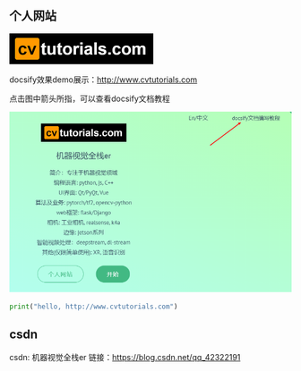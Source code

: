 ## 个人网站

![](./assets/cvtutorials.png)

docsify效果demo展示：http://www.cvtutorials.com

点击图中箭头所指，可以查看docsify文档教程

![](/assets/hello.png)


```python
print("hello, http://www.cvtutorials.com")
```
## csdn
csdn: 机器视觉全栈er
链接：https://blog.csdn.net/qq_42322191
